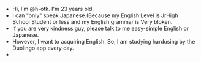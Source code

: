 -  Hi, I’m @h-otk. I'm 23 years old.
- I can "only" speak Japanese.(Because my English Level is JrHigh School Student or less and my English grammar is Very bloken.
- If you are very kindness guy, please talk to me easy-simple English or Japanese.
- However, I want to acquiring English. So, I am studying hardusing by the Duolingo app every day.
- 
<!---
h-otk/h-otk is a ✨ special ✨ repository because its `README.md` (this file) appears on your GitHub profile.
You can click the Preview link to take a look at your changes.
--->
